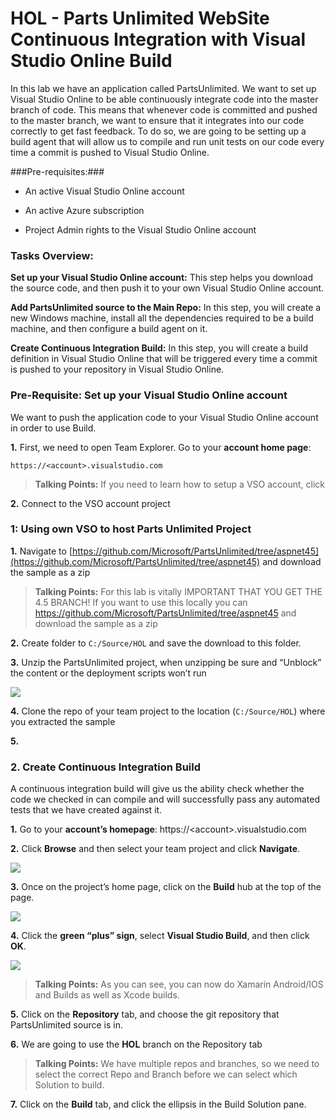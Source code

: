 HOL - Parts Unlimited WebSite Continuous Integration with Visual Studio Online Build
====================================================================================
In this lab we have an application called PartsUnlimited. We want to set up
Visual Studio Online to be able continuously integrate code into the master
branch of code. This means that whenever code is committed and pushed to the
master branch, we want to ensure that it integrates into our code correctly to
get fast feedback. To do so, we are going to be setting up a build agent that
will allow us to compile and run unit tests on our code every time a commit is
pushed to Visual Studio Online.

###Pre-requisites:###

-   An active Visual Studio Online account

-   An active Azure subscription

-   Project Admin rights to the Visual Studio Online account

### Tasks Overview: ###

**Set up your Visual Studio Online account:** This step helps you download the source code, and then push it to your own Visual Studio Online account.

**Add PartsUnlimited source to the Main Repo:** In this step, you will create a new Windows machine, install all the dependencies required to be a build machine, and then configure a build agent on it.

**Create Continuous Integration Build:** In this step, you will create a build definition in Visual Studio Online that will be triggered every time a commit is pushed to your repository in Visual Studio Online. 

### Pre-Requisite: Set up your Visual Studio Online account

We want to push the application code to your Visual Studio Online account in
order to use Build.

**1.** First, we need to open Team Explorer. Go to your **account home
page**:

	https://<account>.visualstudio.com

> **Talking Points:** If you need to learn how to setup a VSO account, click 

**2.** Connect to the VSO account project

### 1: Using own VSO to host Parts Unlimited Project

**1.** Navigate to [https://github.com/Microsoft/PartsUnlimited/tree/aspnet45](https://github.com/Microsoft/PartsUnlimited/tree/aspnet45) and download the sample as a zip

> **Talking Points:** For this lab is vitally IMPORTANT THAT YOU GET THE 4.5 BRANCH! If you want to use this locally you can https://github.com/Microsoft/PartsUnlimited/tree/aspnet45 and download the sample as a zip

**2.** Create folder to `C:/Source/HOL` and save the download to this folder.

**3.** Unzip the PartsUnlimited project, when unzipping be sure and “Unblock” the content or the deployment scripts won’t run

![](<media/21.png>)

**4.** Clone the repo of your team project to the location (`C:/Source/HOL`) where you extracted the sample

**5.**


### 2. Create Continuous Integration Build

A continuous integration build will give us the ability check whether the code
we checked in can compile and will successfully pass any automated tests that we
have created against it.

**1.** Go to your **account’s homepage**: https://<account\>.visualstudio.com

**2.** Click **Browse** and then select your team project and click
**Navigate**.

![](<media/22.png>)

**3.** Once on the project’s home page, click on the **Build** hub at the top of
the page.

![](<media/23.png>)

**4.** Click the **green “plus” sign**, select **Visual Studio Build**, and then click **OK**.

![](<media/24.png>)

> **Talking Points:** As you can see, you can now do Xamarin Android/IOS and Builds as well as Xcode builds.

**5.** Click on the **Repository** tab, and choose the git repository that
PartsUnlimited source is in.

**6.** We are going to use the **HOL** branch on the Repository tab

> **Talking Points:** We have multiple repos and branches, so we need to select the correct Repo and Branch before we can select which Solution to build.

**7.** Click on the **Build** tab, and click the ellipsis in the Build Solution pane.
